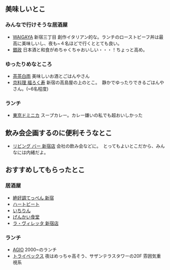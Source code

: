 
## 美味しいとこ

### みんなで行けそうな居酒屋
- [WAIGAYA](http://tabelog.com/tokyo/A1304/A130401/13178884/) 新宿三丁目 創作イタリアン的な。ランチのローストビーフ丼は最高に美味しいし、夜も~４名ほどで行くととても良い。 
- [銀政](http://www.nomura-shop.com/shop/B2_ginmasa.html) 日本酒と和食がめちゃくちゃおいしい・・・！ちょっと高め。

### ゆったりめなところ
- [茶茶白雨](https://tabelog.com/tokyo/A1304/A130401/13021121/) 美味しいお酒とごはんやさん
- [京料理 福ろく寿](http://www.restaurants-park.jp/restaurant/?id=2) 新宿の高島屋の上のとこ。　静かでゆったりできるごはんやさん。(~6名程度)

### ランチ
- [東京ドミニカ](http://tabelog.com/tokyo/A1304/A130401/13124113/) スープカレー。カレー嫌いの私でも超おいしかった


## 飲み会企画するのに便利そうなとこ
- [リビング バー 新宿店](http://tabelog.com/tokyo/A1304/A130401/13036670/) 会社の飲み会などに。　とってもよいとこだから、みんなには内緒だよ。

## おすすめしてもらったとこ
### 居酒屋
- [絶好調てっぺん 新宿](http://tabelog.com/tokyo/A1304/A130401/13048213/)
- [ハートビート](http://tabelog.com/tokyo/A1304/A130401/13072607/)
- [いちりん](http://tabelog.com/tokyo/A1304/A130401/13026191/)
- [げんかい食堂](http://tabelog.com/tokyo/A1304/A130402/13034023/)
- [ラ・ヴィレッタ 新宿店](https://tabelog.com/tokyo/A1304/A130401/13019174/)

### ランチ
- [AGIO](https://www.mikasakaikan.co.jp/restaurant/agio/shinjuku/index) 2000~のランチ
- [トライベックス](https://tabelog.com/tokyo/A1304/A130401/13004255/) 夜はめっちゃ高そう、サザンテラスタワーの20F 雰囲気重視系
